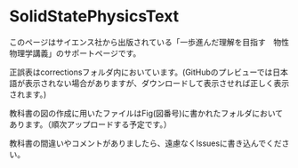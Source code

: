 # SolidStatePhysicsText

このページはサイエンス社から出版されている「一歩進んだ理解を目指す　物性物理学講義」のサポートページです。

正誤表はcorrectionsフォルダ内においています。(GitHubのプレビューでは日本語が表示されない場合がありますが、ダウンロードして表示させれば正しく表示されます。)

教科書の図の作成に用いたファイルはFig(図番号)に書かれたフォルダにおいてあります。（順次アップロードする予定です。）

教科書の間違いやコメントがありましたら、遠慮なくIssuesに書き込んでください。
